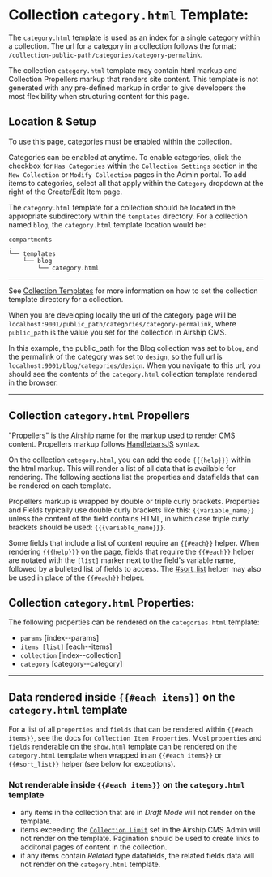 # Collection `category.html` Template:
The `category.html` template is used as an index for a single category within a collection. The url for a category in a collection follows the format: `/collection-public-path/categories/category-permalink`.

The collection `category.html` template may contain html markup and Collection Propellers markup that renders site content. This template is not generated with any pre-defined markup in order to give developers the most flexibility when structuring content for this page.

## Location & Setup
To use this page, categories must be enabled within the collection.

Categories can be enabled at anytime. To enable categories, click the checkbox for `Has Categories` within the `Collection Settings` section in the `New Collection` or `Modify Collection` pages in the Admin portal. To add items to categories, select all that apply within the `Category` dropdown at the right of the Create/Edit Item page.

The `category.html` template for a collection should be located in the appropriate subdirectory within the `templates` directory. For a collection named `blog`, the `category.html` template location would be:
```
compartments
.
└── templates
    └── blog
        └── category.html
```

---

See [Collection Templates](https://airshipcms.io/documentation/view/collection-templates) for more information on how to set the collection template directory for a collection.

When you are developing locally the url of the category page will be `localhost:9001/public_path/categories/category-permalink`, where `public_path` is the value you set for the collection in Airship CMS.

In this example, the public_path for the Blog collection was set to `blog`, and the permalink of the category was set to `design`, so the full url is `localhost:9001/blog/categories/design`. When you navigate to this url, you should see the contents of the `category.html` collection template rendered in the browser.

---

## Collection `category.html` Propellers
"Propellers" is the Airship name for the markup used to render CMS content. Propellers markup follows [HandlebarsJS](http://handlebarsjs.com/) syntax. 

On the collection `category.html`, you can add the code `{{{help}}}` within the html markup. This will render a list of all data that is available for rendering. The following sections list the properties and datafields that can be rendered on each template. 

Propellers markup is wrapped by double or triple curly brackets. Properties and Fields typically use double curly brackets like this: `{{variable_name}}` unless the content of the field contains HTML, in which case triple curly brackets should be used: `{{{variable_name}}}`.

Some fields that include a list of content require an `{{#each}}` helper. When rendering `{{{help}}}` on the page, fields that require the `{{#each}}` helper are notated with the `[list]` marker next to the field's variable name, followed by a bulleted list of fields to access. The [#sort_list](https://airshipcms.io/documentation/view/propeller-helpers#user-content-sort_list) helper may also be used in place of the `{{#each}}` helper.

## Collection `category.html` Properties:
The following properties can be rendered on the `categories.html` template:

- `params` [index--params]
- `items [list]` [each--items]
- `collection` [index--collection]
- `category` [category--category]

---

## Data rendered inside `{{#each items}}` on the `category.html` template
For a list of all `properties` and `fields` that can be rendered within `{{#each items}}`, see the docs for `Collection Item Properties`. Most `properties` and `fields` renderable on the `show.html` template can be rendered on the `category.html` template when wrapped in an `{{#each items}}` or `{{#sort_list}}` helper (see below for exceptions).

### Not renderable inside `{{#each items}}` on the `category.html` template
- any items in the collection that are in _Draft Mode_ will not render on the template.
- items exceeding the [`Collection Limit`](#) set in the Airship CMS Admin will not render on the template. Pagination should be used to create links to additonal pages of content in the collection.
- if any items contain _Related_ type datafields, the related fields data will not render on the `category.html` template.
